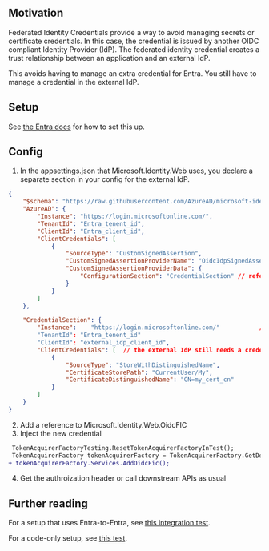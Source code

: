 ## Motivation

Federated Identity Credentials provide a way to avoid managing secrets or certificate credentials. In this case, the credential is issued by another OIDC compliant Identity Provider (IdP). The federated identity credential creates a trust relationship between an application and an external IdP. 

This avoids having to manage an extra credential for Entra. You still have to manage a credential in the external IdP.

## Setup

See [the Entra docs](https://learn.microsoft.com/entra/workload-id/workload-identity-federation-create-trust?pivots=identity-wif-apps-methods-azp) for how to set this up.

## Config

1. In the appsettings.json that Microsoft.Identity.Web uses, you declare a separate section in your config for the external IdP.

```json
{
    "$schema": "https://raw.githubusercontent.com/AzureAD/microsoft-identity-web/refs/heads/master/JsonSchemas/microsoft-identity-web.json",
    "AzureAD": {
        "Instance": "https://login.microsoftonline.com/",
        "TenantId": "Entra_tenent_id",
        "ClientId": "Entra_client_id", 
        "ClientCredentials": [  
            {
                "SourceType": "CustomSignedAssertion",
                "CustomSignedAssertionProviderName": "OidcIdpSignedAssertion",
                "CustomSignedAssertionProviderData": {
                    "ConfigurationSection": "CredentialSection" // reference to the section below
                }
            }
        ]
    },

    "CredentialSection": {
        "Instance":    "https://login.microsoftonline.com/"           // Use Instance + TenantID for Entra and "Authority" for other Identity Providers
        "TenantId": "Entra_tenent_id"
        "ClientId": "external_idp_client_id",
        "ClientCredentials": [  // the external IdP still needs a credential
            {
                "SourceType": "StoreWithDistinguishedName",
                "CertificateStorePath": "CurrentUser/My",
                "CertificateDistinguishedName": "CN=my_cert_cn"
            }
        ]
    }
}

```
2. Add a reference to Microsoft.Identity.Web.OidcFIC
3. Inject the new credential 

```diff
 TokenAcquirerFactoryTesting.ResetTokenAcquirerFactoryInTest();
 TokenAcquirerFactory tokenAcquirerFactory = TokenAcquirerFactory.GetDefaultInstance();
+ tokenAcquirerFactory.Services.AddOidcFic();
```

4. Get the authroization header or call downstream APIs as usual

## Further reading

For a setup that uses Entra-to-Entra, see [this integration test](https://github.com/AzureAD/microsoft-identity-web/pull/3255/files#diff-1675fd839fa070fb85bfb2cd31afbcc07c142b102c7e023d82347e6313dbd184). 

For a code-only setup, see [this test](https://github.com/AzureAD/microsoft-identity-web/pull/3255/files#diff-4de910abfb03ddf321b20a57203495804316b6badf27a3d8d0e3b1f15509f96eR82).

